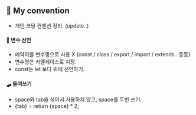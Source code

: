 ## 🤺 My convention

- 개인 코딩 컨벤션 정리. (update..)

#### 🥋 변수 선언
- 예약어를 변수명으로 사용 X (const / class / export / import / extends.. 등등)
- 변수명은 카멜케이스로 지정.
- const는 let 보다 위에 선언하기.

#### 🛹 들여쓰기
- space와 tab을 섞어서 사용하지 않고, space를 두번 쓰기.
- {tab} = return {space} * 2;
